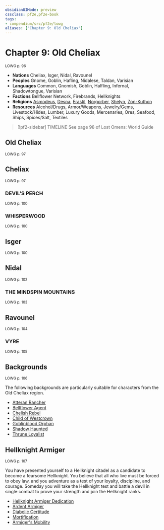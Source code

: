 ```yaml
---
obsidianUIMode: preview
cssclass: pf2e,pf2e-book
tags:
- compendium/src/pf2e/lowg
aliases: ["Chapter 9: Old Cheliax"]
---
```

# Chapter 9: Old Cheliax
<sup>LOWG p. 96</sup>

- **Nations** Cheliax, Isger, Nidal, Ravounel
- **Peoples** Gnome, Goblin, Hafling, Nidalese, Taldan, Varisian
- **Languages** Common, Gnomish, Goblin, Halfling, Infernal, Shadowtongue, Varisian
- **Factions** Bellflower Network, Firebrands, Hellknights
- **Religions** [Asmodeus](../../compendium/setting/deities/asmodeus.md), [Desna](../../compendium/setting/deities/desna.md), [Erastil](../../compendium/setting/deities/erastil.md), [Norgorber](../../compendium/setting/deities/norgorber.md), [Shelyn](../../compendium/setting/deities/shelyn.md), [Zon-Kuthon](../../compendium/setting/deities/zon-kuthon.md)
- **Resources** Alcohol/Drugs, Armor/Weapons, Jewelry/Gems, Livestock/Hides, Lumber, Luxury Goods, Mercenaries, Ores, Seafood, Ships, Spices/Salt, Textiles

> [!pf2-sidebar] TIMELINE
> See page 98 of Lost Omens: World Guide

## Old Cheliax
<sup>LOWG p. 97</sup>

## Cheliax
<sup>LOWG p. 97</sup>

### DEVIL'S PERCH
<sup>LOWG p. 100</sup>

### WHISPERWOOD
<sup>LOWG p. 100</sup>

## Isger
<sup>LOWG p. 100</sup>

## Nidal
<sup>LOWG p. 102</sup>

### THE MINDSPIN MOUNTAINS
<sup>LOWG p. 103</sup>

## Ravounel
<sup>LOWG p. 104</sup>

### VYRE
<sup>LOWG p. 105</sup>

## Backgrounds
<sup>LOWG p. 106</sup>

The following backgrounds are particularly suitable for characters from the Old Cheliax region.

- [Atteran Rancher](../../compendium/character/backgrounds/atteran-rancher-lowg.md)
- [Bellflower Agent](../../compendium/character/backgrounds/bellflower-agent-lowg.md)
- [Chelish Rebel](../../compendium/character/backgrounds/chelish-rebel-lowg.md)
- [Child of Westcrown](../../compendium/character/backgrounds/child-of-westcrown-lowg.md)
- [Goblinblood Orphan](../../compendium/character/backgrounds/goblinblood-orphan-lowg.md)
- [Shadow Haunted](../../compendium/character/backgrounds/shadow-haunted-lowg.md)
- [Thrune Loyalist](../../compendium/character/backgrounds/thrune-loyalist-lowg.md)

## Hellknight Armiger
<sup>LOWG p. 107</sup>

You have presented yourself to a Hellknight citadel as a candidate to become a fearsome Hellknight. You believe that all who live must be forced to obey law, and you adventure as a test of your loyalty, discipline, and courage. Someday you will take the Hellknight test and battle a devil in single combat to prove your strength and join the Hellknight ranks.

- [Hellknight Armiger Dedication](../../compendium/feats/hellknight-armiger-dedication-lowg.md)
- [Ardent Armiger](../../compendium/feats/ardent-armiger-lowg.md)
- [Diabolic Certitude](../../compendium/feats/diabolic-certitude-lowg.md)
- [Mortification](../../compendium/feats/mortification-lowg.md)
- [Armiger's Mobility](../../compendium/feats/armigers-mobility-lowg.md)